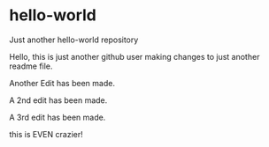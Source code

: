 # hello-world
Just another hello-world repository

Hello, this is just another github user making changes to just another readme file.

Another Edit has been made.

A 2nd edit has been made.

A 3rd edit has been made.

this is EVEN crazier!
